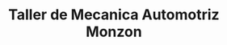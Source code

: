 ---
title: "Taller de Mecanica Automotriz Monzon"
url: /quetzaltenango/taller-de-mecanica-automotriz-monzon/
shop: Autowerkstatt
---